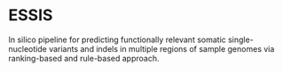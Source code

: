 # ESSIS
In silico pipeline for predicting functionally relevant somatic single-nucleotide variants and indels in multiple regions of sample genomes via ranking-based and rule-based approach.
